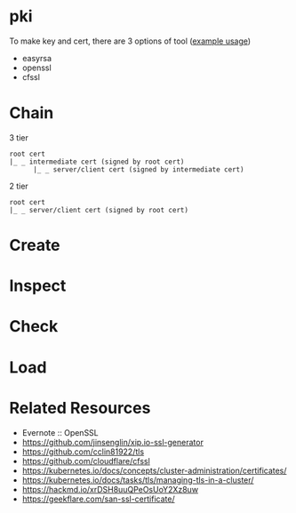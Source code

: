 # pki

To make key and cert, there are 3 options of tool ([example usage](https://kubernetes.io/docs/concepts/cluster-administration/certificates/))

* easyrsa
* openssl
* cfssl

# Chain

3 tier

```
root cert
|_ _ intermediate cert (signed by root cert)
	  |_ _ server/client cert (signed by intermediate cert)
```

2 tier

```
root cert
|_ _ server/client cert (signed by root cert)
```

# Create

# Inspect

# Check

# Load

# Related Resources

* Evernote :: OpenSSL
* https://github.com/jinsenglin/xip.io-ssl-generator
* https://github.com/cclin81922/tls
* https://github.com/cloudflare/cfssl
* https://kubernetes.io/docs/concepts/cluster-administration/certificates/
* https://kubernetes.io/docs/tasks/tls/managing-tls-in-a-cluster/
* https://hackmd.io/xrDSH8uuQPeOsUoY2Xz8uw
* https://geekflare.com/san-ssl-certificate/
